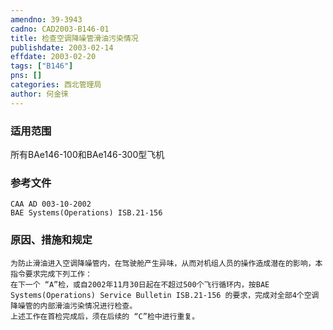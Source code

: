 ```yaml
---
amendno: 39-3943  
cadno: CAD2003-B146-01  
title: 检查空调降噪管滑油污染情况  
publishdate: 2003-02-14  
effdate: 2003-02-20  
tags: ["B146"]  
pns: []  
categories: 西北管理局  
author: 何金徕  
---
```

  
### 适用范围  
所有BAe146-100和BAe146-300型飞机  
  
<!--more-->  
### 参考文件  
    CAA AD 003-10-2002  
    BAE Systems(Operations) ISB.21-156  
  
### 原因、措施和规定  
    为防止滑油进入空调降噪管内，在驾驶舱产生异味，从而对机组人员的操作造成潜在的影响，本指令要求完成下列工作：  
    在下一个 “A”检，或自2002年11月30日起在不超过500个飞行循环内，按BAE Systems(Operations) Service Bulletin ISB.21-156 的要求，完成对全部4个空调降噪管的内部滑油污染情况进行检查。  
    上述工作在首检完成后，须在后续的 “C”检中进行重复。  
